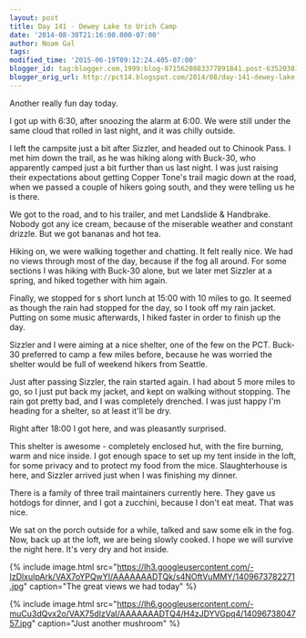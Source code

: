 ```yaml
---
layout: post
title: Day 141 - Dewey Lake to Urich Camp
date: '2014-08-30T21:16:00.000-07:00'
author: Noam Gal
tags:
modified_time: '2015-06-19T09:12:24.405-07:00'
blogger_id: tag:blogger.com,1999:blog-8715620883377891841.post-6352038166180633190
blogger_orig_url: http://pct14.blogspot.com/2014/08/day-141-dewey-lake-to-urich-camp.html
---
```


Another really fun day today.

I got up with 6:30, after snoozing the alarm at 6:00. We were still under the same cloud that rolled in last night, and it was chilly outside.

I left the campsite just a bit after Sizzler, and headed out to Chinook Pass. I met him down the trail, as he was hiking along with Buck-30, who apparently camped just a bit further than us last night. I was just raising their expectations about getting Copper Tone's trail magic down at the road, when we passed a couple of hikers going south, and they were telling us he is there.

We got to the road, and to his trailer, and met Landslide & Handbrake. Nobody got any ice cream, because of the miserable weather and constant drizzle. But we got bananas and hot tea.

Hiking on, we were walking together and chatting. It felt really nice. We had no views through most of the day, because if the fog all around. For some sections I was hiking with Buck-30 alone, but we later met Sizzler at a spring, and hiked together with him again.

Finally, we stopped for s short lunch at 15:00 with 10 miles to go. It seemed as though the rain had stopped for the day, so I took off my rain jacket. Putting on some music afterwards, I hiked faster in order to finish up the day.

Sizzler and I were aiming at a nice shelter, one of the few on the PCT. Buck-30 preferred to camp a few miles before, because he was worried the shelter would be full of weekend hikers from Seattle.

Just after passing Sizzler, the rain started again. I had about 5 more miles to go, so I just put back my jacket, and kept on walking without stopping. The rain got pretty bad, and I was completely drenched. I was just happy I'm heading for a shelter, so at least it'll be dry.

Right after 18:00 I got here, and was pleasantly surprised.

This shelter is awesome - completely enclosed hut, with the fire burning, warm and nice inside. I got enough space to set up my tent inside in the loft, for some privacy and to protect my food from the mice. Slaughterhouse is here, and Sizzler arrived just when I was finishing my dinner.

There is a family of three trail maintainers currently here. They gave us hotdogs for dinner, and I got a zucchini, because I don't eat meat. That was nice.

We sat on the porch outside for a while, talked and saw some elk in the fog. Now, back up at the loft, we are being slowly cooked. I hope we will survive the night here. It's very dry and hot inside.

{% include image.html src="https://lh3.googleusercontent.com/-IzDlxuIpArk/VAX7oYPQwYI/AAAAAAADTQk/s4NOftVuMMY/1409673782271.jpg" caption="The great views we had today" %}

{% include image.html src="https://lh6.googleusercontent.com/-muCu3dQvx2o/VAX75dIzVaI/AAAAAAADTQ4/H4zJDYVGpq4/1409673804757.jpg" caption="Just another mushroom" %}
